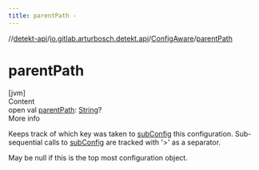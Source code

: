 ```yaml
---
title: parentPath -
---
```

//[detekt-api](../../index.md)/[io.gitlab.arturbosch.detekt.api](../index.md)/[ConfigAware](index.md)/[parentPath](parent-path.md)



# parentPath  
[jvm]  
Content  
open val [parentPath](parent-path.md): [String](https://kotlinlang.org/api/latest/jvm/stdlib/kotlin/-string/index.html)?  
More info  


Keeps track of which key was taken to [subConfig](../-config/sub-config.md) this configuration. Sub-sequential calls to [subConfig](../-config/sub-config.md) are tracked with '>' as a separator.



May be null if this is the top most configuration object.

  



